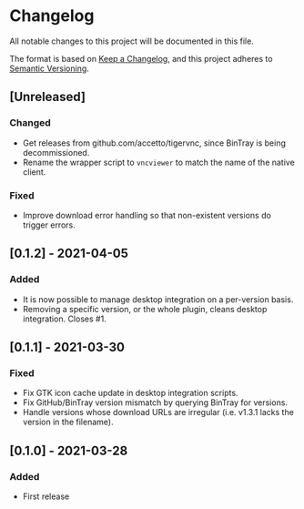 # Changelog

All notable changes to this project will be documented in this file.

The format is based on [Keep a Changelog](https://keepachangelog.com/en/1.0.0/),
and this project adheres to [Semantic Versioning](https://semver.org/spec/v2.0.0.html).

## [Unreleased]

### Changed

* Get releases from github.com/accetto/tigervnc, since BinTray is being
  decommissioned.
* Rename the wrapper script to `vncviewer` to match the name of the native
  client.

### Fixed

* Improve download error handling so that non-existent versions do
  trigger errors.

## [0.1.2] - 2021-04-05

### Added

* It is now possible to manage desktop integration on a per-version
  basis.
* Removing a specific version, or the whole plugin, cleans desktop
  integration. Closes #1.

## [0.1.1] - 2021-03-30

### Fixed

* Fix GTK icon cache update in desktop integration scripts.
* Fix GitHub/BinTray version mismatch by querying BinTray for versions.
* Handle versions whose download URLs are irregular (i.e. v1.3.1 lacks
  the version in the filename).

## [0.1.0] - 2021-03-28

### Added

* First release

<!-- vi: set tw=72 et sw=2 fo=tcroqan autoindent: -->
